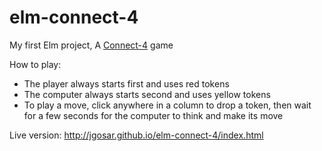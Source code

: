 # elm-connect-4
My first Elm project, A [Connect-4](https://en.wikipedia.org/wiki/Connect_Four) game

How to play:
- The player always starts first and uses red tokens
- The computer always starts second and uses yellow tokens
- To play a move, click anywhere in a column to drop a token, then wait for a few seconds for the computer to think and make its move

Live version:
http://jgosar.github.io/elm-connect-4/index.html
